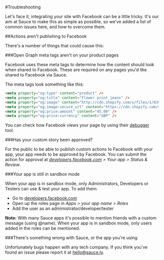 #Troubleshooting

Let's face it, integrating your site with Facebook can be a little tricky. It's our aim at Sauce to make this as simple as possible, so we've added a list of common issues here, and how to overcome them.


##Actions aren't publishing to Facebook

There's a number of things that could cause this:

###Open Graph meta tags aren't on your product pages

Facebook uses these meta tags to determine how the content should look when shared to Facebook. These are required on any pages you'd like shared to Facebook via Sauce. 

The meta tags look something like this:

```html
<meta property="og:type" content="product" />
<meta property="og:title" content="Flower print jeans" />  
<meta property="og:image" content="http://cdn.shopify.com/s/files/1/0399/1157/products/shoes3_grande.jpg?v=1394656926" />
<meta property="og:image:secure_url" content="https://cdn.shopify.com/s/files/1/0399/1157/products/shoes3_grande.jpg?v=1394656926" />  
<meta property="og:price:amount" content="45.00" />
<meta property="og:price:currency" content="GBP" />
```

You can check how Facebook views your page by using their [debugger](https://developers.facebook.com/tools/debug) tool.


###Has your custom story been approved?

For the public to be able to publish custom actions to Facebook with your app, your app needs to be approved by Facebook. You can submit the action for approval at _[developers.facebook.com](https://developers.facebook.com) > Your app > Status & Review_.


###Your app is still in sandbox mode

When your app is in sandbox mode, only Administrators, Developers or Testers can use & test your app. To add them:

* Go to [developers.facebook.com](https://developers.facebook.com)
* Open up the roles page in _Apps > your app name > Roles_
* Add the user as an admimistrator/developer/tester

__Note:__ With many Sauce apps it's possible to mention friends with a custom message (using @name). When your app is in sandbox mode, only users added in the roles can be mentioned.


###There's something wrong with Sauce, or the app you're using

Unfortunately bugs happen with any tech company. If you think you've found an issue please report it at [hello@sauce.ly](hello@sauce.ly).
